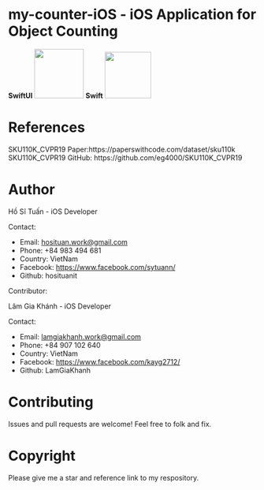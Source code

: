 <h1> my-counter-iOS - iOS Application for Object Counting </h1>
<b>SwiftUI</b>
<img src="https://user-images.githubusercontent.com/67009473/120079488-39355000-c0de-11eb-8516-e3cffa778546.png" width="100" height="100"> 
<b>Swift</b>
<img src="https://user-images.githubusercontent.com/67009473/120079540-89acad80-c0de-11eb-8387-b4038da408b3.png" width="94" height="94">

<h1>References</h1>
SKU110K_CVPR19 Paper:https://paperswithcode.com/dataset/sku110k
SKU110K_CVPR19 GitHub: https://github.com/eg4000/SKU110K_CVPR19

<h1>Author</h1>

  Hồ Sĩ Tuấn - iOS Developer
  
  Contact:
  - Email: hosituan.work@gmail.com
  - Phone: +84 983 494 681
  - Country: VietNam
  - Facebook: https://www.facebook.com/sytuann/
  - Github: hosituanit
  
  Contributor:
  
  Lâm Gia Khánh - iOS Developer

  Contact:
  - Email: lamgiakhanh.work@gmail.com
  - Phone: +84 907 102 640
  - Country: VietNam
  - Facebook: https://www.facebook.com/kayg2712/
  - Github: LamGiaKhanh
<h1>Contributing</h1>

Issues and pull requests are welcome!
Feel free to folk and fix.

<h1>Copyright</h1>

Please give me a star and reference link to my respository.
